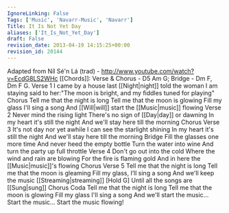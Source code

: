 ```yaml
---
IgnoreLinking: False
Tags: ['Music', 'Navarr-Music', 'Navarr']
Title: It Is Not Yet Day
aliases: ['It_Is_Not_Yet_Day']
draft: False
revision_date: 2013-04-19 14:15:25+00:00
revision_id: 20144
---
```


Adapted from Níl Sé'n Lá (trad) - http://www.youtube.com/watch?v=EcdG8LS2WHc
[[Chords]]: Verse & Chorus - D5 Am G; Bridge - Dm F, Dm F G.
Verse 1
I came by a house last [[Night|night]]
told the woman I am staying
said to her:"The moon is bright,
and my fiddles tuned for playing"
Chorus
Tell me that the night is long
Tell me that the moon is glowing
Fill my glass I'll sing a song
And [[Will|will]] start the [[Music|music]] flowing
Verse 2
Never mind the rising light
There's no sign of [[Day|day]] or dawning
In my heart it's still the night
And we'll stay here till the morning
Chorus
Verse 3
It's not day nor yet awhile
I can see the starlight shining
In my heart it's still the night
And we'll stay here till the morning
Bridge
Fill the glasses one more time
And never heed the empty bottle
Turn the water into wine
And turn the party up full throttle
Verse 4
Don't go out into the cold
Where the wind and rain are blowing
For the fire is flaming gold
And in here the [[Music|music]]'s flowing
Chorus
Verse 5
Tell me that the night is long
Tell me that the moon is gleaming
Fill my glass, I’ll sing a song 
And we'll keep the music [[Streaming|streaming]] [Hold G]
Until all the songs are [[Sung|sung]]
Chorus
Coda
Tell me that the night is long
Tell me that the moon is glowing
Fill my glass I'll sing a song
And we'll start the music...
Start the music...
Start the music flowing!